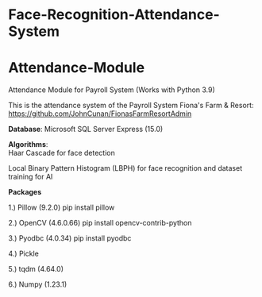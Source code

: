 # Face-Recognition-Attendance-System

# Attendance-Module
Attendance Module for Payroll System (Works with Python 3.9)

This is the attendance system of the Payroll System Fiona's Farm & Resort:
https://github.com/JohnCunan/FionasFarmResortAdmin

**Database**:
Microsoft SQL Server Express (15.0)

**Algorithms**:<br/>
Haar Cascade for face detection

Local Binary Pattern Histogram (LBPH) for face recognition and dataset training for AI

**Packages**

1.) Pillow (9.2.0)
pip install pillow

2.) OpenCV (4.6.0.66)
pip install opencv-contrib-python

3.) Pyodbc (4.0.34)
pip install pyodbc

4.) Pickle

5.) tqdm (4.64.0)

6.) Numpy (1.23.1)
